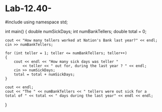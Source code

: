 # Lab-12.40-
#include <iostream>
using namespace std;

int main() {
  double numSickDays;
	int numBankTellers;
	double total = 0;

	
	cout << "How many tellers worked at Nation's Bank last year?" << endl;
	cin >> numBankTellers;

	for (int teller = 1; teller <= numBankTellers; teller++)
	{
		cout << endl << "How many sick days was teller "
			<< teller << " out for, during the last year ? " << endl;
		cin >> numSickDays;
		total = total + numSickDays;
	}

	cout << endl;
	cout << "The " << numBankTellers << " tellers were out sick for a total of " << total << " days during the last year" << endl << endl;
}
